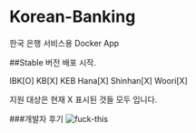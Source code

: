 # Korean-Banking
한국 은행 서비스용 Docker App

##Stable 버전 배포 시작.

IBK[O]
KB[X]
KEB Hana[X]
Shinhan[X]
Woori[X]

지원 대상은 현재 X 표시된 것들 모두 입니다.

###개발자 후기
![fuck-this](https://cloud.githubusercontent.com/assets/10960326/19426459/b0a74b54-9477-11e6-80f9-fb6c384020ed.jpg)
